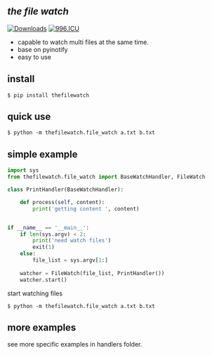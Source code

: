 ## *the file watch*
[![Downloads](https://pepy.tech/badge/thefilewatch)](https://pepy.tech/project/thefilewatch)
[![996.ICU](https://img.shields.io/badge/link-996.icu-red.svg)](https://996.icu) 


* capable to watch multi files at the same time. 
* base on pyinotify
* easy to use



## install
<code>$ pip install thefilewatch</code>

## quick use

<code>$ python -m thefilewatch.file_watch a.txt b.txt</code>


## simple example

```python
import sys
from thefilewatch.file_watch import BaseWatchHandler, FileWatch

class PrintHandler(BaseWatchHandler):

    def process(self, content):
        print('getting content ', content)


if __name__ == '__main__':
    if len(sys.argv) < 2:
        print('need watch files')
        exit(1)
    else:
        file_list = sys.argv[1:]
    
    watcher = FileWatch(file_list, PrintHandler())
    watcher.start()
```

start watching files

<code>$ python -m thefilewatch.file_watch a.txt b.txt</code>

## more examples

see more specific examples in handlers folder.

